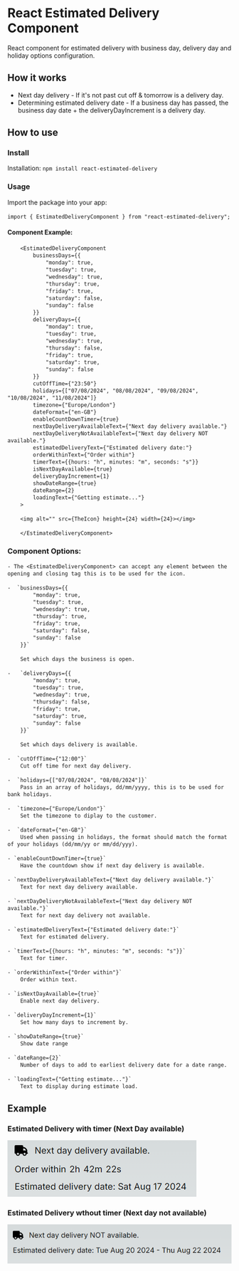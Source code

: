 # React Estimated Delivery Component

React component for estimated delivery with business day, delivery day and holiday options configuration.

## How it works

- Next day delivery - If it's not past cut off & tomorrow is a delivery day.
- Determining estimated delivery date - If a business day has passed, the business day date + the deliveryDayIncrement is a delivery day.

## How to use

### Install

Installation: `npm install react-estimated-delivery`

### Usage

Import the package into your app:

`import { EstimatedDeliveryComponent } from "react-estimated-delivery";`

#### Component Example:
```
    <EstimatedDeliveryComponent
        businessDays={{
            "monday": true,
            "tuesday": true,
            "wednesday": true,
            "thursday": true,
            "friday": true,
            "saturday": false,
            "sunday": false
        }}
        deliveryDays={{
            "monday": true,
            "tuesday": true,
            "wednesday": true,
            "thursday": false,
            "friday": true,
            "saturday": true,
            "sunday": false
        }}
        cutOffTime={"23:50"} 
        holidays={["07/08/2024", "08/08/2024", "09/08/2024", "10/08/2024", "11/08/2024"]}
        timezone={"Europe/London"}
        dateFormat={"en-GB"}
        enableCountDownTimer={true}
        nextDayDeliveryAvailableText={"Next day delivery available."}
        nextDayDeliveryNotAvailableText={"Next day delivery NOT available."}
        estimatedDeliveryText={"Estimated delivery date:"}
        orderWithinText={"Order within"}
        timerText={{hours: "h", minutes: "m", seconds: "s"}}
        isNextDayAvailable={true}
        deliveryDayIncrement={1}
        showDateRange={true}
        dateRange={2}
        loadingText={"Getting estimate..."}
    >

    <img alt="" src={TheIcon} height={24} width={24}></img>
    
    </EstimatedDeliveryComponent>
```
### Component Options:

    - The <EstimatedDeliveryComponent> can accept any element between the opening and closing tag this is to be used for the icon. 

    -  `businessDays={{
            "monday": true,
            "tuesday": true,
            "wednesday": true,
            "thursday": true,
            "friday": true,
            "saturday": false,
            "sunday": false
        }}`

        Set which days the business is open.

    -   `deliveryDays={{
            "monday": true,
            "tuesday": true,
            "wednesday": true,
            "thursday": false,
            "friday": true,
            "saturday": true,
            "sunday": false
        }}` 

        Set which days delivery is available.

    -  `cutOffTime={"12:00"}`
        Cut off time for next day delivery.

    -  `holidays={["07/08/2024", "08/08/2024"]}`
        Pass in an array of holidays, dd/mm/yyyy, this is to be used for bank holidays.

    -  `timezone={"Europe/London"}`
        Set the timezone to diplay to the customer.

    -  `dateFormat={"en-GB"}`
        Used when passing in holidays, the format should match the format of your holidays (dd/mm/yy or mm/dd/yyy).

    - `enableCountDownTimer={true}`
        Have the countdown show if next day delivery is available.

    - `nextDayDeliveryAvailableText={"Next day delivery available."}`
        Text for next day delivery available.

    - `nextDayDeliveryNotAvailableText={"Next day delivery NOT available."}`
        Text for next day delivery not available.

    - `estimatedDeliveryText={"Estimated delivery date:"}`
        Text for estimated delivery.

    - `timerText={{hours: "h", minutes: "m", seconds: "s"}}`
        Text for timer.

    - `orderWithinText={"Order within"}`
        Order within text.
    
    - `isNextDayAvailable={true}`
        Enable next day delivery.

    - `deliveryDayIncrement={1}`
        Set how many days to increment by.

    - `showDateRange={true}`
        Show date range
    
    - `dateRange={2}`
        Number of days to add to earliest delivery date for a date range.

    - `loadingText={"Getting estimate..."}`
        Text to display during estimate load.

 ## Example

### Estimated Delivery with timer (Next Day available)

![Estimated delivery timer example](https://raw.githubusercontent.com/RickyGoacher/react-estimated-delivery/main/assets/images/estimated-delivery-timer-example.png)

### Estimated Delivery wthout timer (Next day not available)

![Estimated delivery example](https://raw.githubusercontent.com/RickyGoacher/react-estimated-delivery/main/assets/images/estimated-delivery-example.png)